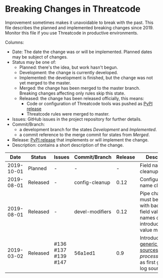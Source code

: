 # Breaking Changes in Threatcode

Improvement sometimes makes it unavoidable to break with the past. This file describes the planned and implemented
breaking changes since 2019. Monitor this file if you use Threatcode in productive environments.

Columns:

* Date: The date the change was or will be implemented. Planned dates may be subject of changes.
* Status may be one of:
    * Planned: there's the idea, but work hasn't begun.
    * Development: the change is currently developed.
    * Implemented: the development is finished, but the change was not yet merged to the master.
    * Merged: the change has been merged to the master branch. Breaking changes affecting only rules
      skip this state.
    * Released: the change has been released officially, this means:
        * Code or configuration of Threatcode tools was pushed as [PyPI release](https://pypi.org/project/khulnasoft/)
        * Threatcode rules were merged to master.
* Issues: GitHub issues in the project repository for further details.
* Commit/Branch:
    * a development branch for the states *Development* and *Implemented*.
    * a commit reference to the merge commit for states from *Merged*.
* Release: [PyPI release](https://pypi.org/project/khulnasoft/) that implements or will implement the change.
* Description: contains a short description of the change.

| Date       | Status   | Issues              | Commit/Branch   | Release | Description                                                                                                                                                 |
|------------|----------|---------------------|-----------------|---------|-------------------------------------------------------------------------------------------------------------------------------------------------------------|
| 2019-10-01 | Planned  | -                   | -               | -       | Field name cleanup                                                                                                                                          |
| 2019-08-01 | Released | -                   | config-cleanup  | 0.12    | Configuration name cleanup                                                                                                                                  |
| 2019-08-01 | Released | -                   | devel-modifiers | 0.12    | Pipe character must be escaped with backslash in field value names due to introduction of value modifiers                                                   |
| 2019-03-02 | Released | #136 #137 #139 #147 | 56a1ed1         | 0.9     | Introduction of [generic log sources](https://patzke.org/introducing-generic-log-sources-in-threatcode.html) and *process_creation* as first generic log source. |
